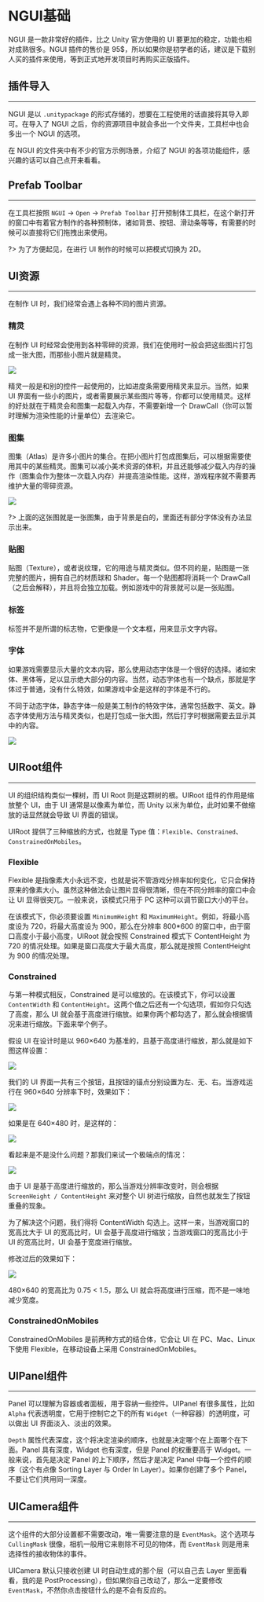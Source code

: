 # NGUI基础

NGUI 是一款非常好的插件，比之 Unity 官方使用的 UI 要更加的稳定，功能也相对成熟很多。NGUI 插件的售价是 95$，所以如果你是初学者的话，建议是下载别人买的插件来使用，等到正式地开发项目时再购买正版插件。

## 插件导入

---

NGUI 是以 `.unitypackage` 的形式存储的，想要在工程使用的话直接将其导入即可。在导入了 NGUI 之后，你的资源项目中就会多出一个文件夹，工具栏中也会多出一个 NGUI 的选项。

在 NGUI 的文件夹中有不少的官方示例场景，介绍了 NGUI 的各项功能组件，感兴趣的话可以自己点开来看看。

## Prefab Toolbar

---

在工具栏按照 `NGUI` -> `Open` -> `Prefab Toolbar` 打开预制体工具栏，在这个新打开的窗口中有着官方制作的各种预制体，诸如背景、按钮、滑动条等等，有需要的时候可以直接将它们拖拽出来使用。

?> 为了方便起见，在进行 UI 制作的时候可以把模式切换为 2D。

## UI资源

---

在制作 UI 时，我们经常会遇上各种不同的图片资源。

### 精灵

在制作 UI 时经常会使用到各种零碎的资源，我们在使用时一般会把这些图片打包成一张大图，而那些小图片就是精灵。

![](http://obkyr9y96.bkt.clouddn.com/image/post/U3D/NGUI%E5%9F%BA%E7%A1%80/23.png)

精灵一般是和别的控件一起使用的，比如进度条需要用精灵来显示。当然，如果 UI 界面有一些小的图片，或者需要展示某些图片等等，你都可以使用精灵。这样的好处就在于精灵会和图集一起载入内存，不需要新增一个 DrawCall（你可以暂时理解为渲染性能的计量单位）去渲染它。

### 图集

图集（Atlas）是许多小图片的集合。在把小图片打包成图集后，可以根据需要使用其中的某些精灵。图集可以减小美术资源的体积，并且还能够减少载入内存的操作（图集会作为整体一次载入内存）并提高渲染性能。这样，游戏程序就不需要再维护大量的零碎资源。

![](http://obkyr9y96.bkt.clouddn.com/image/post/U3D/NGUI%E5%9F%BA%E7%A1%80/20.png)

?> 上面的这张图就是一张图集，由于背景是白的，里面还有部分字体没有办法显示出来。

### 贴图

贴图（Texture），或者说纹理，它的用途与精灵类似。但不同的是，贴图是一张完整的图片，拥有自己的材质球和 Shader。每一个贴图都将消耗一个 DrawCall（之后会解释），并且将会独立加载。例如游戏中的背景就可以是一张贴图。

### 标签

标签并不是所谓的标志物，它更像是一个文本框，用来显示文字内容。

### 字体

如果游戏需要显示大量的文本内容，那么使用动态字体是一个很好的选择。诸如宋体、黑体等，足以显示绝大部分的内容。当然，动态字体也有一个缺点，那就是字体过于普通，没有什么特效，如果游戏中全是这样的字体是不行的。

不同于动态字体，静态字体一般是美工制作的特效字体，通常包括数字、英文。静态字体使用方法与精灵类似，也是打包成一张大图，然后打字时根据需要去显示其中的内容。

![](http://obkyr9y96.bkt.clouddn.com/image/post/U3D/NGUI%E5%9F%BA%E7%A1%80/24.png)

## UIRoot组件

---

UI 的组织结构类似一棵树，而 UI Root 则是这颗树的根。UIRoot 组件的作用是缩放整个 UI，由于 UI 通常是以像素为单位，而 Unity 以米为单位，此时如果不做缩放的话显然就会导致 UI 界面的错误。

UIRoot 提供了三种缩放的方式，也就是 Type 值：`Flexible`、`Constrained`、`ConstrainedOnMobiles`。

### Flexible

Flexible 是指像素大小永远不变，也就是说不管游戏分辨率如何变化，它只会保持原来的像素大小。虽然这种做法会让图片显得很清晰，但在不同分辨率的窗口中会让 UI 显得很突兀。一般来说，该模式只用于 PC 这种可以调节窗口大小的平台。

在该模式下，你必须要设置 `MinimumHeight` 和 `MaximumHeight`。例如，将最小高度设为 720，将最大高度设为 900，那么在分辨率 800*600 的窗口中，由于窗口高度小于最小高度，UIRoot 就会按照 Constrained 模式下 ContentHeight 为 720 的情况处理。如果是窗口高度大于最大高度，那么就是按照 ContentHeight 为 900 的情况处理。

### Constrained

与第一种模式相反，Constrained 是可以缩放的。在该模式下，你可以设置 `ContentWidth` 和 `ContentHeight`。这两个值之后还有一个勾选项，假如你只勾选了高度，那么 UI 就会基于高度进行缩放。如果你两个都勾选了，那么就会根据情况来进行缩放。下面来举个例子。

假设 UI 在设计时是以 960×640 为基准的，且基于高度进行缩放，那么就是如下图这样设置：

![](http://obkyr9y96.bkt.clouddn.com/image/post/U3D/NGUI%E5%9F%BA%E7%A1%80/58.png)

我们的 UI 界面一共有三个按钮，且按钮的锚点分别设置为左、无、右。当游戏运行在 960×640 分辨率下时，效果如下：

![](http://obkyr9y96.bkt.clouddn.com/image/post/U3D/NGUI%E5%9F%BA%E7%A1%80/59.png)

如果是在 640×480 时，是这样的：

![](http://obkyr9y96.bkt.clouddn.com/image/post/U3D/NGUI%E5%9F%BA%E7%A1%80/60.png)

看起来是不是没什么问题？那我们来试一个极端点的情况：

![](http://obkyr9y96.bkt.clouddn.com/image/post/U3D/NGUI%E5%9F%BA%E7%A1%80/61.png)

由于 UI 是基于高度进行缩放的，那么当游戏分辨率改变时，则会根据 `ScreenHeight / ContentHeight` 来对整个 UI 树进行缩放，自然也就发生了按钮重叠的现象。

为了解决这个问题，我们得将 ContentWidth 勾选上。这样一来，当游戏窗口的宽高比大于 UI 的宽高比时，UI 会基于高度进行缩放；当游戏窗口的宽高比小于 UI 的宽高比时，UI 会基于宽度进行缩放。

修改过后的效果如下：

![](http://obkyr9y96.bkt.clouddn.com/image/post/U3D/NGUI%E5%9F%BA%E7%A1%80/62.png)

480×640 的宽高比为 0.75 < 1.5，那么 UI 就会将高度进行压缩，而不是一味地减少宽度。

### ConstrainedOnMobiles

ConstrainedOnMobiles 是前两种方式的结合体，它会让 UI 在 PC、Mac、Linux 下使用 Flexible，在移动设备上采用 ConstrainedOnMobiles。

## UIPanel组件

---

Panel 可以理解为容器或者面板，用于容纳一些控件。UIPanel 有很多属性，比如 `Alpha` 代表透明度，它用于控制它之下的所有 `Widget`（一种容器）的透明度，可以做出 UI 界面淡入、淡出的效果。

`Depth` 属性代表深度，这个将决定渲染的顺序，也就是决定哪个在上面哪个在下面。Panel 具有深度，Widget 也有深度，但是 Panel 的权重要高于 Widget。一般来说，首先是决定 Panel 的上下顺序，然后才是决定 Panel 中每一个控件的顺序（这个有点像 Sorting Layer 与 Order In Layer）。如果你创建了多个 Panel，不要让它们共用同一深度。

## UICamera组件

---

这个组件的大部分设置都不需要改动，唯一需要注意的是 `EventMask`。这个选项与 `CullingMask` 很像，相机一般用它来剔除不可见的物体，而 `EventMask` 则是用来选择性的接收物体的事件。

UICamera 默认只接收创建 UI 时自动生成的那个层（可以自己去 Layer 里面看看，我的是 PostProcessing），但如果你自己改动了，那么一定要修改 `EventMask`，不然你点击按钮什么的是不会有反应的。